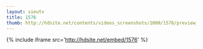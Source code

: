 ```yaml
---
layout: sieutv
title: 1576
thumb: http://hdsite.net/contents/videos_screenshots/1000/1576/preview_360p.mp4.jpg
---
```

{% include iframe src='http://hdsite.net/embed/1576' %}
 
